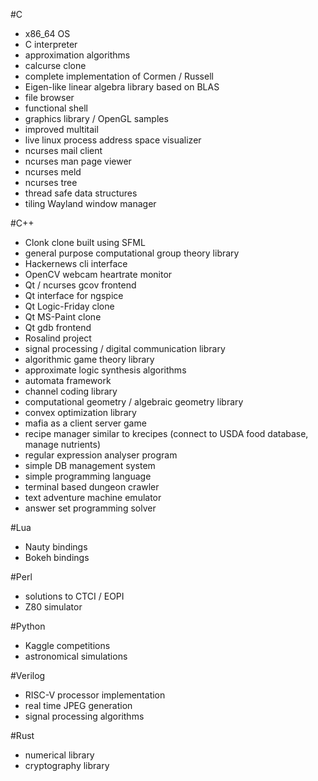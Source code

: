 #C
* x86\_64 OS
* C interpreter
* approximation algorithms
* calcurse clone
* complete implementation of Cormen / Russell
* Eigen-like linear algebra library based on BLAS
* file browser
* functional shell
* graphics library / OpenGL samples
* improved multitail
* live linux process address space visualizer
* ncurses mail client
* ncurses man page viewer
* ncurses meld
* ncurses tree
* thread safe data structures
* tiling Wayland window manager

#C++
* Clonk clone built using SFML
* general purpose computational group theory library
* Hackernews cli interface
* OpenCV webcam heartrate monitor
* Qt / ncurses gcov frontend
* Qt interface for ngspice
* Qt Logic-Friday clone
* Qt MS-Paint clone
* Qt gdb frontend
* Rosalind project
* signal processing / digital communication library
* algorithmic game theory library
* approximate logic synthesis algorithms
* automata framework
* channel coding library
* computational geometry / algebraic geometry library
* convex optimization library
* mafia as a client server game
* recipe manager similar to krecipes (connect to USDA food database, manage nutrients)
* regular expression analyser program
* simple DB management system
* simple programming language
* terminal based dungeon crawler
* text adventure machine emulator
* answer set programming solver

#Lua
* Nauty bindings
* Bokeh bindings

#Perl
* solutions to CTCI / EOPI
* Z80 simulator

#Python
* Kaggle competitions
* astronomical simulations

#Verilog
* RISC-V processor implementation
* real time JPEG generation
* signal processing algorithms

#Rust
* numerical library
* cryptography library
